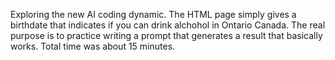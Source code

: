 Exploring the new AI coding dynamic.  The HTML page simply gives a birthdate that 
indicates if you can drink alchohol in Ontario Canada. The real purpose is to practice writing
a prompt that generates a result that basically works. Total time was about 15 minutes.
